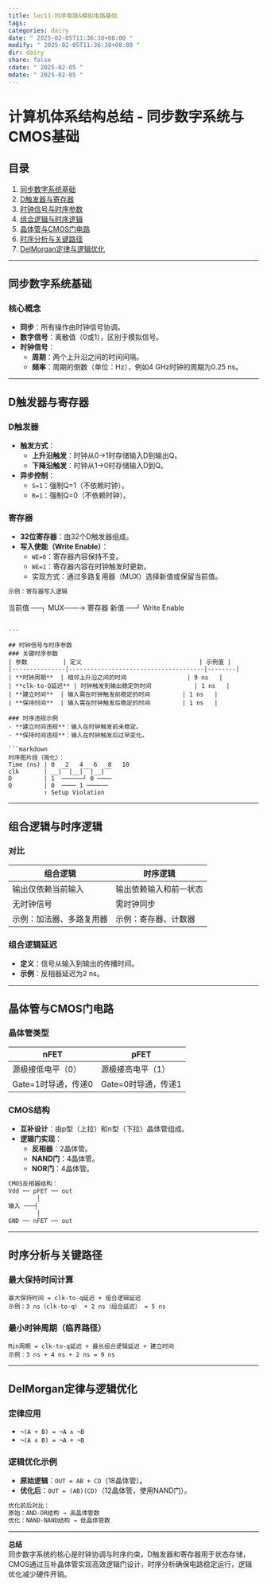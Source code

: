 ```yaml
---
title: lec11-时序电路&模拟电路基础
tags: 
categories: dairy
date: " 2025-02-05T11:36:38+08:00 "
modify: " 2025-02-05T11:36:38+08:00 "
dir: dairy
share: false
cdate: " 2025-02-05 "
mdate: " 2025-02-05 "
---
```

# 计算机体系结构总结 - 同步数字系统与CMOS基础
## 目录
1. [同步数字系统基础](#同步数字系统基础)
2. [D触发器与寄存器](#D触发器与寄存器)
3. [时钟信号与时序参数](#时钟信号与时序参数)
4. [组合逻辑与时序逻辑](#组合逻辑与时序逻辑)
5. [晶体管与CMOS门电路](#晶体管与CMOS门电路)
6. [时序分析与关键路径](#时序分析与关键路径)
7. [DelMorgan定律与逻辑优化](#DelMorgan定律与逻辑优化)

---

## 同步数字系统基础
### 核心概念
- **同步**：所有操作由时钟信号协调。
- **数字信号**：离散值（0或1），区别于模拟信号。
- **时钟信号**：
  - **周期**：两个上升沿之间的时间间隔。
  - **频率**：周期的倒数（单位：Hz），例如4 GHz时钟的周期为0.25 ns。

---

## D触发器与寄存器
### D触发器
- **触发方式**：
  - **上升沿触发**：时钟从0→1时存储输入D到输出Q。
  - **下降沿触发**：时钟从1→0时存储输入D到Q。
- **异步控制**：
  - `S=1`：强制Q=1（不依赖时钟）。
  - `R=1`：强制Q=0（不依赖时钟）。

### 寄存器
- **32位寄存器**：由32个D触发器组成。
- **写入使能（Write Enable）**：
  - `WE=0`：寄存器内容保持不变。
  - `WE=1`：寄存器内容在时钟触发时更新。
  - 实现方式：通过多路复用器（MUX）选择新值或保留当前值。

```markdown
示例：寄存器写入逻辑
```
当前值 ──┐
        MUX───→ 寄存器
新值  ──┘
       Write Enable
```

---

## 时钟信号与时序参数
### 关键时序参数
| 参数          | 定义                                 | 示例值 |
|---------------|--------------------------------------|--------|
| **时钟周期**  | 相邻上升沿之间的时间                 | 9 ns   |
| **clk-to-Q延迟** | 时钟触发到输出稳定的时间            | 1 ns   |
| **建立时间**  | 输入需在时钟触发前稳定的时间         | 1 ns   |
| **保持时间**  | 输入需在时钟触发后稳定的时间         | 1 ns   |

### 时序违规示例
- **建立时间违规**：输入在时钟触发前未稳定。
- **保持时间违规**：输入在时钟触发后过早变化。

```markdown
时序图片段（简化）：
Time (ns) | 0   2   4   6   8   10
clk       | __|‾‾|__|‾‾|__|‾‾
D         | 1  ──────┘ 0 ────
Q         | 0  ──── 1 ──────
          ↑ Setup Violation
```

---

## 组合逻辑与时序逻辑
### 对比
| **组合逻辑**               | **时序逻辑**               |
|---------------------------|---------------------------|
| 输出仅依赖当前输入         | 输出依赖输入和前一状态     |
| 无时钟信号                 | 需时钟同步                |
| 示例：加法器、多路复用器   | 示例：寄存器、计数器       |

### 组合逻辑延迟
- **定义**：信号从输入到输出的传播时间。
- **示例**：反相器延迟为2 ns。

---

## 晶体管与CMOS门电路
### 晶体管类型
| **nFET**                   | **pFET**                   |
|---------------------------|---------------------------|
| 源极接低电平（0）          | 源极接高电平（1）          |
| Gate=1时导通，传递0        | Gate=0时导通，传递1        |

### CMOS结构
- **互补设计**：由p型（上拉）和n型（下拉）晶体管组成。
- **逻辑门实现**：
  - **反相器**：2晶体管。
  - **NAND门**：4晶体管。
  - **NOR门**：4晶体管。

```markdown
CMOS反相器结构：
Vdd ── pFET ── out
        │
输入 ───┤
        │
GND ── nFET ── out
```

---

## 时序分析与关键路径
### 最大保持时间计算
```
最大保持时间 = clk-to-q延迟 + 组合逻辑延迟
示例：3 ns（clk-to-q） + 2 ns（组合延迟） = 5 ns
```

### 最小时钟周期（临界路径）
```
Min周期 = clk-to-q延迟 + 最长组合逻辑延迟 + 建立时间
示例：3 ns + 4 ns + 2 ns = 9 ns
```

---

## DelMorgan定律与逻辑优化
### 定律应用
- `¬(A + B) = ¬A ∧ ¬B`
- `¬(A ∧ B) = ¬A + ¬B`

### 逻辑优化示例
- **原始逻辑**：`OUT = AB + CD`（18晶体管）。
- **优化后**：`OUT = (AB)(CD)`（12晶体管，使用NAND门）。

```markdown
优化前后对比：
原始：AND-OR结构 → 高晶体管数
优化：NAND-NAND结构 → 低晶体管数
```

---

**总结**  
同步数字系统的核心是时钟协调与时序约束，D触发器和寄存器用于状态存储，CMOS通过互补晶体管实现高效逻辑门设计，时序分析确保电路稳定运行，逻辑优化减少硬件开销。